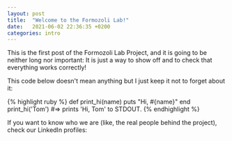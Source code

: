 ```yaml
---
layout: post
title:  "Welcome to the Formozoli Lab!"
date:   2021-06-02 22:36:35 +0200
categories: intro
---
```

This is the first post of the Formozoli Lab Project, and it is going to be neither long nor important: It is just a way to show off and to check that everything works correctly!

This code below doesn't mean anything but I just keep it not to forget about it:

{% highlight ruby %}
def print_hi(name)
  puts "Hi, #{name}"
end
print_hi('Tom')
#=> prints 'Hi, Tom' to STDOUT.
{% endhighlight %}

If you want to know who we are (like, the real people behind the project), check our LinkedIn profiles:

[Sara Cerioli]: www.linkedin.com/in/sara-cerioli-0aa599177
[Andrey Formozov]:  www.linkedin.com/in/andrey-formozov-a9ab28156
